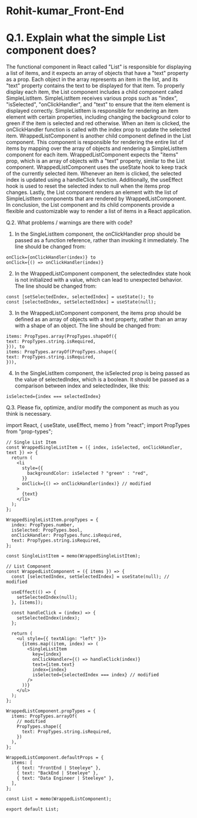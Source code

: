 # Rohit-kumar_Front-End
# Q.1. Explain what the simple List component does?
The functional component in React called "List" is responsible for displaying a list of items, and it expects an array of objects that have a "text" property as a prop. Each object in the array represents an item in the list, and its "text" property contains the text to be displayed for that item.
To properly display each item, the List component includes a child component called SimpleListItem. SimpleListItem receives various props such as "index", "isSelected", "onClickHandler", and "text" to ensure that the item element is displayed correctly. SimpleListItem is responsible for rendering an item element with certain properties, including changing the background color to green if the item is selected and red otherwise. When an item is clicked, the onClickHandler function is called with the index prop to update the selected item.
WrappedListComponent is another child component defined in the List component. This component is responsible for rendering the entire list of items by mapping over the array of objects and rendering a SimpleListItem component for each item. WrappedListComponent expects the "items" prop, which is an array of objects with a "text" property, similar to the List component.
WrappedListComponent uses the useState hook to keep track of the currently selected item. Whenever an item is clicked, the selected index is updated using a handleClick function. Additionally, the useEffect hook is used to reset the selected index to null when the items prop changes.
Lastly, the List component renders an element with the list of SimpleListItem components that are rendered by WrappedListComponent. In conclusion, the List component and its child components provide a flexible and customizable way to render a list of items in a React application.

Q.2. What problems / warnings are there with code?

1. In the SingleListItem component, the onClickHandler prop should be passed as a function reference, rather than invoking it immediately. The line should be changed from:
```
onClick={onClickHandler(index)} to
onClick={() => onClickHandler(index)}
```
2. In the WrappedListComponent component, the selectedIndex state hook is not initialized with a value, which can lead to unexpected behavior. The line should be changed from:
```
const [setSelectedIndex, selectedIndex] = useState(); to
const [selectedIndex, setSelectedIndex] = useState(null);
```

3. In the WrappedListComponent component, the items prop should be defined as an array of objects with a text property, rather than an array with a shape of an object. The line should be changed from:
```
items: PropTypes.array(PropTypes.shapeOf({
text: PropTypes.string.isRequired,
})), to
items: PropTypes.arrayOf(PropTypes.shape({
text: PropTypes.string.isRequired,
})),
```

4. In the SingleListItem component, the isSelected prop is being passed as the value of selectedIndex, which is a boolean. It should be passed as a comparison between index and selectedIndex, like this:
```
isSelected={index === selectedIndex}  
```
Q.3. Please fix, optimize, and/or modify the component as much as you think is necessary.

import React, { useState, useEffect, memo } from "react";
import PropTypes from "prop-types";

```
// Single List Item
const WrappedSingleListItem = ({ index, isSelected, onClickHandler, text }) => {
  return (
    <li
      style={{
        backgroundColor: isSelected ? "green" : "red",
      }}
      onClick={() => onClickHandler(index)} // modified
    >
      {text}
    </li>
  );
};

WrappedSingleListItem.propTypes = {
  index: PropTypes.number,
  isSelected: PropTypes.bool,
  onClickHandler: PropTypes.func.isRequired,
  text: PropTypes.string.isRequired,
};

const SingleListItem = memo(WrappedSingleListItem);

// List Component
const WrappedListComponent = ({ items }) => {
  const [selectedIndex, setSelectedIndex] = useState(null); // modified

  useEffect(() => {
    setSelectedIndex(null);
  }, [items]);

  const handleClick = (index) => {
    setSelectedIndex(index);
  };

  return (
    <ul style={{ textAlign: "left" }}>
      {items.map((item, index) => (
        <SingleListItem
          key={index}
          onClickHandler={() => handleClick(index)}
          text={item.text}
          index={index}
          isSelected={selectedIndex === index} // modified
        />
      ))}
    </ul>
  );
};

WrappedListComponent.propTypes = {
  items: PropTypes.arrayOf(
    // modified
    PropTypes.shape({
      text: PropTypes.string.isRequired,
    })
  ),
};

WrappedListComponent.defaultProps = {
  items: [
    { text: "FrontEnd | Steeleye" },
    { text: "BackEnd | Steeleye" },
    { text: "Data Engineer | Steeleye" },
  ],
};

const List = memo(WrappedListComponent);

export default List;
```
